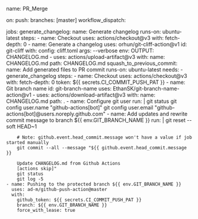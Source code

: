 name: PR_Merge 

on:
  push:
    branches: [master]
  workflow_dispatch:

jobs:
  generate_changelog:
    name: Generate changelog
    runs-on: ubuntu-latest
    steps:
    - name: Checkout
      uses: actions/checkout@v3
      with:
        fetch-depth: 0
    - name: Generate a changelog
      uses: orhun/git-cliff-action@v1
      id: git-cliff
      with:
        config: cliff.toml
        args: --verbose
      env:
        OUTPUT: CHANGELOG.md
    - uses: actions/upload-artifact@v3
      with:
        name: CHANGELOG.md
        path: CHANGELOG.md 
  squash_to_previous_commit:
    name: Add generated files to PR commit
    runs-on: ubuntu-latest
    needs:
      - generate_changelog
    steps:
    - name: Checkout
      uses: actions/checkout@v3
      with:
        fetch-depth: 0
        token: ${{ secrets.CI_COMMIT_PUSH_PAT }}
    - name: Git branch name
      id: git-branch-name
      uses: EthanSK/git-branch-name-action@v1
    - uses: actions/download-artifact@v3
      with:
        name: CHANGELOG.md
        path: .
    - name: Configure git user 
      run: |
        git status
        git config user.name "github-actions[bot]"
        git config user.email "github-actions[bot]@users.noreply.github.com"
    - name: Add updates and rewrite commit message to branch ${{ env.GIT_BRANCH_NAME }}
      run: |
        git reset --soft HEAD~1
        
        # Note: github.event.head_commit.message won't have a value if job started manually
        git commit --all --message "${{ github.event.head_commit.message }}
        
        Update CHANGELOG.md from Github Actions
        [actions skip]"
        git status
        git log -5
    - name: Pushing to the protected branch ${{ env.GIT_BRANCH_NAME }}
      uses: ad-m/github-push-action@master
      with:
        github_token: ${{ secrets.CI_COMMIT_PUSH_PAT }}
        branch: ${{ env.GIT_BRANCH_NAME }}
        force_with_lease: true